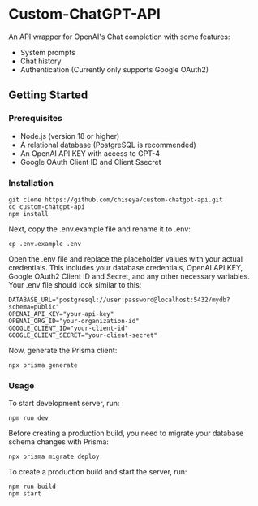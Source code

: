 # Custom-ChatGPT-API

An API wrapper for OpenAI's Chat completion with some features:

- System prompts
- Chat history
- Authentication (Currently only supports Google OAuth2)

## Getting Started

### Prerequisites

- Node.js (version 18 or higher)
- A relational database (PostgreSQL is recommended)
- An OpenAI API KEY with access to GPT-4
- Google OAuth Client ID and Client Ssecret

### Installation

```shell
git clone https://github.com/chiseya/custom-chatgpt-api.git
cd custom-chatgpt-api
npm install
```

Next, copy the .env.example file and rename it to .env:

```shell
cp .env.example .env
```

Open the .env file and replace the placeholder values with your actual credentials. This includes your database credentials, OpenAI API KEY, Google OAuth2 Client ID and Secret, and any other necessary variables. Your .env file should look similar to this:

```dotenv
DATABASE_URL="postgresql://user:password@localhost:5432/mydb?schema=public"
OPENAI_API_KEY="your-api-key"
OPENAI_ORG_ID="your-organization-id"
GOOGLE_CLIENT_ID="your-client-id"
GOOGLE_CLIENT_SECRET="your-client-secret"
```

Now, generate the Prisma client:

```shell
npx prisma generate
```

### Usage

To start development server, run:

```shell
npm run dev
```

Before creating a production build, you need to migrate your database schema changes with Prisma:

```shell
npx prisma migrate deploy
```

To create a production build and start the server, run:

```shell
npm run build
npm start
```
